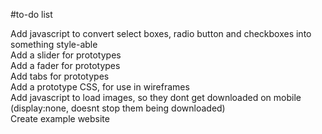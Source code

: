 #to-do list

Add javascript to convert select boxes, radio button and checkboxes into something style-able  
Add a slider for prototypes  
Add a fader for prototypes  
Add tabs for prototypes  
Add a prototype CSS, for use in wireframes  
Add javascript to load images, so they dont get downloaded on mobile (display:none, doesnt stop them being downloaded)  
Create example website